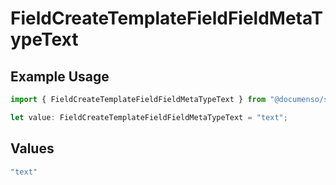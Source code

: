 # FieldCreateTemplateFieldFieldMetaTypeText

## Example Usage

```typescript
import { FieldCreateTemplateFieldFieldMetaTypeText } from "@documenso/sdk-typescript/models/operations";

let value: FieldCreateTemplateFieldFieldMetaTypeText = "text";
```

## Values

```typescript
"text"
```
